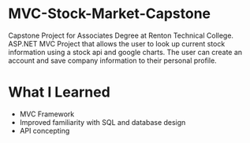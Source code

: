 # MVC-Stock-Market-Capstone
Capstone Project for Associates Degree at Renton Technical College.  ASP.NET MVC Project that allows the user to look up current stock information using a stock api and google charts. The user can create an account and save company information to their personal profile.

# What I Learned
 - MVC Framework
 - Improved familiarity with SQL and database design
 - API concepting
